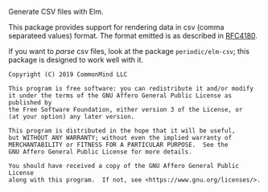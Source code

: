 Generate CSV files with Elm.

This package provides support for rendering data in csv (comma
separateed values) format. The format emitted is as described in
[RFC4180][1].

If you want to _parse_ csv files, look at the package
`periodic/elm-csv`; this package is designed to work well with it.

```
Copyright (C) 2019 CommonMind LLC

This program is free software: you can redistribute it and/or modify
it under the terms of the GNU Affero General Public License as published by
the Free Software Foundation, either version 3 of the License, or
(at your option) any later version.

This program is distributed in the hope that it will be useful,
but WITHOUT ANY WARRANTY; without even the implied warranty of
MERCHANTABILITY or FITNESS FOR A PARTICULAR PURPOSE.  See the
GNU Affero General Public License for more details.

You should have received a copy of the GNU Affero General Public License
along with this program.  If not, see <https://www.gnu.org/licenses/>.
```

[1]: https://tools.ietf.org/html/rfc4180
